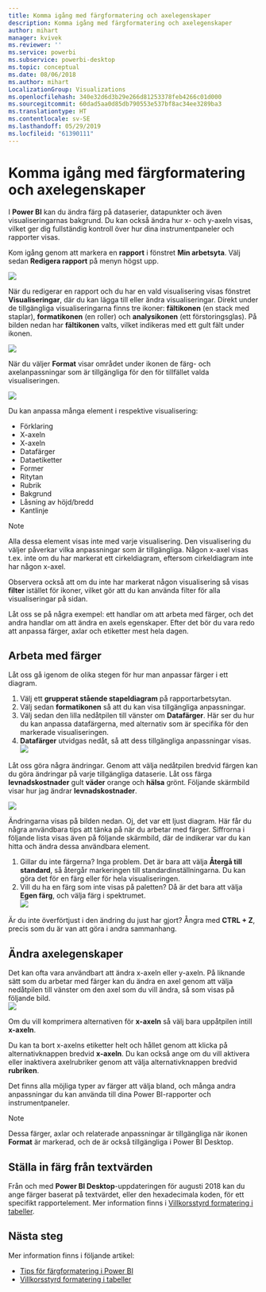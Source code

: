 ```yaml
---
title: Komma igång med färgformatering och axelegenskaper
description: Komma igång med färgformatering och axelegenskaper
author: mihart
manager: kvivek
ms.reviewer: ''
ms.service: powerbi
ms.subservice: powerbi-desktop
ms.topic: conceptual
ms.date: 08/06/2018
ms.author: mihart
LocalizationGroup: Visualizations
ms.openlocfilehash: 340e32d6d3b29e266d81253378feb4266c01d000
ms.sourcegitcommit: 60dad5aa0d85db790553e537bf8ac34ee3289ba3
ms.translationtype: HT
ms.contentlocale: sv-SE
ms.lasthandoff: 05/29/2019
ms.locfileid: "61390111"
---
```

# <a name="getting-started-with-color-formatting-and-axis-properties"></a>Komma igång med färgformatering och axelegenskaper
I **Power BI** kan du ändra färg på dataserier, datapunkter och även visualiseringarnas bakgrund. Du kan också ändra hur x- och y-axeln visas, vilket ger dig fullständig kontroll över hur dina instrumentpaneler och rapporter visas.

Kom igång genom att markera en **rapport** i fönstret **Min arbetsyta**. Välj sedan **Redigera rapport** på menyn högst upp.  

![](media/service-getting-started-with-color-formatting-and-axis-properties/gettingstartedcolor_1a.png)

När du redigerar en rapport och du har en vald visualisering visas fönstret **Visualiseringar**, där du kan lägga till eller ändra visualiseringar. Direkt under de tillgängliga visualiseringarna finns tre ikoner: **fältikonen** (en stack med staplar), **formatikonen** (en roller) och **analysikonen** (ett förstoringsglas). På bilden nedan har **fältikonen** valts, vilket indikeras med ett gult fält under ikonen.

![](media/service-getting-started-with-color-formatting-and-axis-properties/gettingstartedcolor_2a.png)

När du väljer **Format** visar området under ikonen de färg- och axelanpassningar som är tillgängliga för den för tillfället valda visualiseringen.  

![](media/service-getting-started-with-color-formatting-and-axis-properties/gettingstartedcolor_3a.png)

Du kan anpassa många element i respektive visualisering:

* Förklaring
* X-axeln
* X-axeln
* Datafärger
* Dataetiketter
* Former
* Ritytan
* Rubrik
* Bakgrund
* Låsning av höjd/bredd
* Kantlinje

> [!NOTE]
>  
> Alla dessa element visas inte med varje visualisering. Den visualisering du väljer påverkar vilka anpassningar som är tillgängliga. Någon x-axel visas t.ex. inte om du har markerat ett cirkeldiagram, eftersom cirkeldiagram inte har någon x-axel.

Observera också att om du inte har markerat någon visualisering så visas **filter** istället för ikoner, vilket gör att du kan använda filter för alla visualiseringar på sidan.

Låt oss se på några exempel: ett handlar om att arbeta med färger, och det andra handlar om att ändra en axels egenskaper. Efter det bör du vara redo att anpassa färger, axlar och etiketter mest hela dagen.

## <a name="working-with-colors"></a>Arbeta med färger

Låt oss gå igenom de olika stegen för hur man anpassar färger i ett diagram.

1. Välj ett **grupperat stående stapeldiagram** på rapportarbetsytan.
2. Välj sedan **formatikonen** så att du kan visa tillgängliga anpassningar.
3. Välj sedan den lilla nedåtpilen till vänster om **Datafärger**. Här ser du hur du kan anpassa datafärgerna, med alternativ som är specifika för den markerade visualiseringen.
4. **Datafärger** utvidgas nedåt, så att dess tillgängliga anpassningar visas.  
   ![](media/service-getting-started-with-color-formatting-and-axis-properties/gettingstartedcolor_4a.png)

Låt oss göra några ändringar. Genom att välja nedåtpilen bredvid färgen kan du göra ändringar på varje tillgängliga dataserie. Låt oss färga **levnadskostnader** gult **väder** orange och **hälsa** grönt. Följande skärmbild visar hur jag ändrar **levnadskostnader**.  

![](media/service-getting-started-with-color-formatting-and-axis-properties/gettingstartedcolor_5a.png)

Ändringarna visas på bilden nedan. Oj, det var ett ljust diagram. Här får du några användbara tips att tänka på när du arbetar med färger. Siffrorna i följande lista visas även på följande skärmbild, där de indikerar var du kan hitta och ändra dessa användbara element.

1. Gillar du inte färgerna? Inga problem. Det är bara att välja **Återgå till standard**, så återgår markeringen till standardinställningarna. Du kan göra det för en färg eller för hela visualiseringen.
2. Vill du ha en färg som inte visas på paletten? Då är det bara att välja **Egen färg**, och välja färg i spektrumet.  
   ![](media/service-getting-started-with-color-formatting-and-axis-properties/gettingstartedcolor_6a.png)

Är du inte överförtjust i den ändring du just har gjort? Ångra med **CTRL + Z**, precis som du är van att göra i andra sammanhang.

## <a name="changing-axis-properties"></a>Ändra axelegenskaper

Det kan ofta vara användbart att ändra x-axeln eller y-axeln. På liknande sätt som du arbetar med färger kan du ändra en axel genom att välja nedåtpilen till vänster om den axel som du vill ändra, så som visas på följande bild.  
![](media/service-getting-started-with-color-formatting-and-axis-properties/gettingstartedcolor_7a.png)

Om du vill komprimera alternativen för **x-axeln** så välj bara uppåtpilen intill **x-axeln**.

Du kan ta bort x-axelns etiketter helt och hållet genom att klicka på alternativknappen bredvid **x-axeln**. Du kan också ange om du vill aktivera eller inaktivera axelrubriker genom att välja alternativknappen bredvid **rubriken**.  

Det finns alla möjliga typer av färger att välja bland, och många andra anpassningar du kan använda till dina Power BI-rapporter och instrumentpaneler.

> [!NOTE]
>  
> Dessa färger, axlar och relaterade anpassningar är tillgängliga när ikonen **Format** är markerad, och de är också tillgängliga i Power BI Desktop.

## <a name="setting-color-from-text-values"></a>Ställa in färg från textvärden

Från och med **Power BI Desktop**-uppdateringen för augusti 2018 kan du ange färger baserat på textvärdet, eller den hexadecimala koden, för ett specifikt rapportelement. Mer information finns i [Villkorsstyrd formatering i tabeller](../desktop-conditional-table-formatting.md).


## <a name="next-steps"></a>Nästa steg
Mer information finns i följande artikel:  

* [Tips för färgformatering i Power BI](service-tips-and-tricks-for-color-formatting.md)  
* [Villkorsstyrd formatering i tabeller](../desktop-conditional-table-formatting.md)

